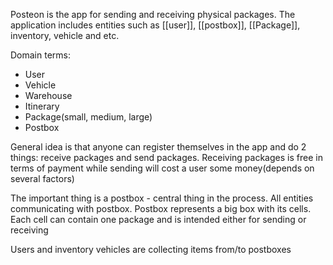 Posteon is the app for sending and receiving physical packages. The application includes entities such as [[user]], [[postbox]], [[Package]], inventory, vehicle and etc.

Domain terms:
- User
- Vehicle
- Warehouse
- Itinerary
- Package(small, medium, large)
- Postbox

General idea is that anyone can register themselves in the app and do 2 things: receive packages and send packages.
Receiving packages is free in terms of payment while sending will cost a user some money(depends on several factors)

The important thing is a postbox - central thing in the process. All entities communicating with postbox. Postbox represents a big box with its cells. Each cell can contain one package and is intended either for sending or receiving

Users and inventory vehicles are collecting items from/to postboxes